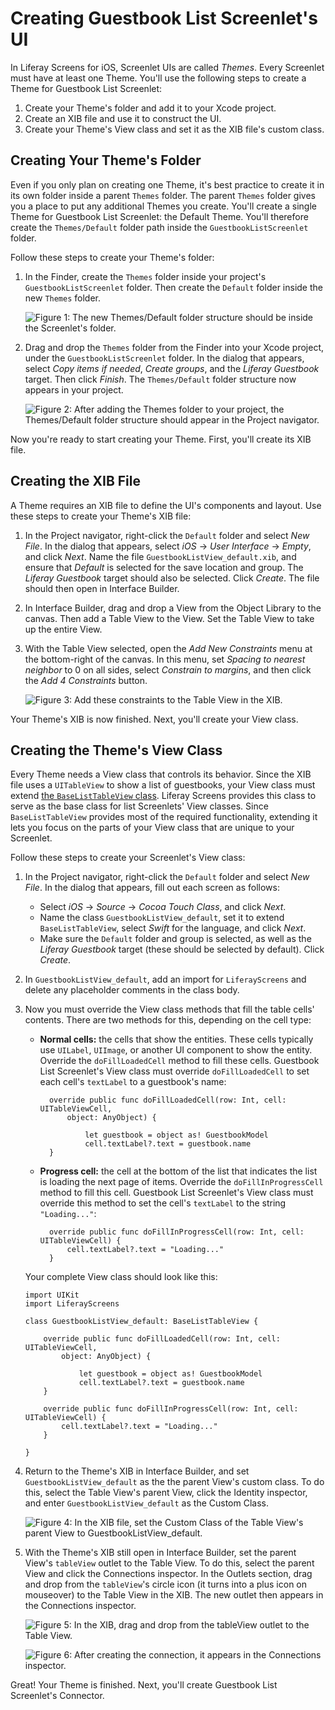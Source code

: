 # Creating Guestbook List Screenlet's UI [](id=creating-guestbook-list-screenlets-ui-ios)

In Liferay Screens for iOS, Screenlet UIs are called *Themes*. Every Screenlet 
must have at least one Theme. You'll use the following steps to create a Theme 
for Guestbook List Screenlet: 

1.  Create your Theme's folder and add it to your Xcode project. 
2.  Create an XIB file and use it to construct the UI. 
3.  Create your Theme's View class and set it as the XIB file's custom class. 

## Creating Your Theme's Folder [](id=creating-your-themes-folder)

Even if you only plan on creating one Theme, it's best practice to create it in 
its own folder inside a parent `Themes` folder. The parent `Themes` folder gives 
you a place to put any additional Themes you create. You'll create a single 
Theme for Guestbook List Screenlet: the Default Theme. You'll therefore create 
the `Themes/Default` folder path inside the `GuestbookListScreenlet` folder. 

Follow these steps to create your Theme's folder: 

1.  In the Finder, create the `Themes` folder inside your project's 
    `GuestbookListScreenlet` folder. Then create the `Default` folder inside the 
    new `Themes` folder. 

    ![Figure 1: The new `Themes/Default` folder structure should be inside the Screenlet's folder.](../../../images/ios-lp-theme-folders-finder.png)

2.  Drag and drop the `Themes` folder from the Finder into your Xcode project, 
    under the `GuestbookListScreenlet` folder. In the dialog that appears, 
    select *Copy items if needed*, *Create groups*, and the *Liferay Guestbook* 
    target. Then click *Finish*. The `Themes/Default` folder structure now 
    appears in your project. 

    ![Figure 2: After adding the `Themes` folder to your project, the `Themes/Default` folder structure should appear in the Project navigator.](../../../images/ios-lp-themes-proj-nav.png)

Now you're ready to start creating your Theme. First, you'll create its XIB 
file. 

## Creating the XIB File [](id=creating-the-xib-file)

A Theme requires an XIB file to define the UI's components and layout. Use these 
steps to create your Theme's XIB file: 

1.  In the Project navigator, right-click the `Default` folder and select 
    *New File*. In the dialog that appears, select *iOS* &rarr; *User Interface* 
    &rarr; *Empty*, and click *Next*. Name the file 
    `GuestbookListView_default.xib`, and ensure that *Default* is selected for 
    the save location and group. The *Liferay Guestbook* target should also be 
    selected. Click *Create*. The file should then open in Interface Builder. 

2.  In Interface Builder, drag and drop a View from the Object Library to the 
    canvas. Then add a Table View to the View. Set the Table View to take up the 
    entire View. 

3.  With the Table View selected, open the *Add New Constraints* menu at the 
    bottom-right of the canvas. In this menu, set *Spacing to nearest neighbor* 
    to 0 on all sides, select *Constrain to margins*, and then click the *Add 4 
    Constraints* button. 

    ![Figure 3: Add these constraints to the Table View in the XIB.](../../../images/ios-lp-xib-constraints.png)

Your Theme's XIB is now finished. Next, you'll create your View class. 

## Creating the Theme's View Class [](id=creating-the-themes-view-class)

Every Theme needs a View class that controls its behavior. Since the XIB file 
uses a `UITableView` to show a list of guestbooks, your View class must extend 
[the `BaseListTableView` class](https://github.com/liferay/liferay-screens/blob/master/ios/Framework/Core/Base/BaseListScreenlet/TableView/BaseListTableView.swift). 
Liferay Screens provides this class to serve as the base class for list 
Screenlets' View classes. Since `BaseListTableView` provides most of the 
required functionality, extending it lets you focus on the parts of your View 
class that are unique to your Screenlet. 

Follow these steps to create your Screenlet's View class: 

1.  In the Project navigator, right-click the `Default` folder and select *New 
    File*. In the dialog that appears, fill out each screen as follows: 

    - Select *iOS* &rarr; *Source* &rarr; *Cocoa Touch Class*, and click *Next*. 
    - Name the class `GuestbookListView_default`, set it to extend 
      `BaseListTableView`, select *Swift* for the language, and click *Next*.
    - Make sure the `Default` folder and group is selected, as well as the 
      *Liferay Guestbook* target (these should be selected by default). Click 
      *Create*. 

2.  In `GuestbookListView_default`, add an import for `LiferayScreens` and 
    delete any placeholder comments in the class body. 

3.  Now you must override the View class methods that fill the table cells' 
    contents. There are two methods for this, depending on the cell type: 

    - **Normal cells:** the cells that show the entities. These cells typically 
    use `UILabel`, `UIImage`, or another UI component to show the entity. 
    Override the `doFillLoadedCell` method to fill these cells. Guestbook List 
    Screenlet's View class must override `doFillLoadedCell` to set each cell's 
    `textLabel` to a guestbook's name: 

            override public func doFillLoadedCell(row: Int, cell: UITableViewCell, 
                object: AnyObject) {

                    let guestbook = object as! GuestbookModel
                    cell.textLabel?.text = guestbook.name
            }

    - **Progress cell:** the cell at the bottom of the list that indicates the 
    list is loading the next page of items. Override the `doFillInProgressCell` 
    method to fill this cell. Guestbook List Screenlet's View class must 
    override this method to set the cell's `textLabel` to the string 
    `"Loading..."`: 

            override public func doFillInProgressCell(row: Int, cell: UITableViewCell) {
                cell.textLabel?.text = "Loading..."
            }

    Your complete View class should look like this: 

        import UIKit
        import LiferayScreens

        class GuestbookListView_default: BaseListTableView {

            override public func doFillLoadedCell(row: Int, cell: UITableViewCell, 
                object: AnyObject) {

                    let guestbook = object as! GuestbookModel
                    cell.textLabel?.text = guestbook.name
            }

            override public func doFillInProgressCell(row: Int, cell: UITableViewCell) {
                cell.textLabel?.text = "Loading..."
            }

        }

4.  Return to the Theme's XIB in Interface Builder, and set 
    `GuestbookListView_default` as the the parent View's custom class. To do 
    this, select the Table View's parent View, click the Identity inspector, and 
    enter `GuestbookListView_default` as the Custom Class. 

    ![Figure 4: In the XIB file, set the Custom Class of the Table View's parent View to `GuestbookListView_default`.](../../../images/ios-lp-gb-theme-custom-class.png)

5.  With the Theme's XIB still open in Interface Builder, set the parent View's 
    `tableView` outlet to the Table View. To do this, select the parent View and 
    click the Connections inspector. In the Outlets section, drag and drop from 
    the `tableView`'s circle icon (it turns into a plus icon on mouseover) to 
    the Table View in the XIB. The new outlet then appears in the Connections 
    inspector. 

    ![Figure 5: In the XIB, drag and drop from the `tableView` outlet to the Table View.](../../../images/ios-lp-table-view-outlet-01.png)

    ![Figure 6: After creating the connection, it appears in the Connections inspector.](../../../images/ios-lp-table-view-outlet-02.png)

Great! Your Theme is finished. Next, you'll create Guestbook List Screenlet's 
Connector. 
